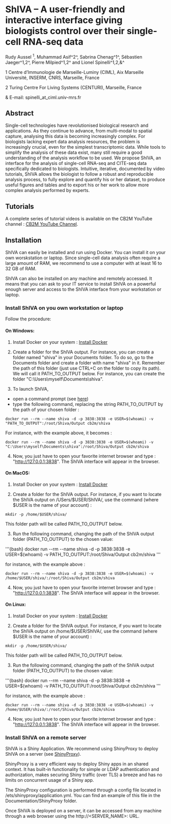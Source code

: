 # ShIVA – A user-friendly and interactive interface giving biologists control over their single-cell RNA-seq data 

Rudy Aussel <sup>1</sup>, Muhammad Asif^2^, Sabrina Chenag^1^, Sébastien Jaeger^1,2^, Pierre Milpied^1,2^ and Lionel Spinelli^1,2,&^ 

1 Centre d’Immunologie de Marseille-Luminy (CIML), Aix Marseille Université, INSERM, CNRS, Marseille, France

2 Turing Centre For Living Systems (CENTURI), Marseille, France

& E-mail:  spinelli_at_ciml.univ-mrs.fr

## Abstract

Single-cell technologies have revolutionised biological research and applications. As they continue to advance, from multi-modal to spatial capture, analysing this data is becoming increasingly complex. For biologists lacking expert data analysis resources, the problem is increasingly crucial, even for the simplest transcriptomic data. While tools to simplify the analysis of these data exist, many still require a good understanding of the analysis workflow to be used.
We propose ShIVA, an interface for the analysis of single-cell RNA-seq and CITE-seq data specifically dedicated to biologists. Intuitive, iterative, documented by video tutorials, ShIVA allows the biologist to follow a robust and reproducible analysis process, to fully explore and quantify his or her dataset, to produce useful figures and tables and to export his or her work to allow more complex analysis performed by experts. 


## Tutorials

A complete series of tutorial videos is available on the CB2M YouTube channel : [CB2M YouTube Channel](https://www.youtube.com/channel/UCJJ3Svi8AY6XGx4Y9r9G3Iw/playlists).


## Installation

ShIVA can easily be installed and run using Docker. You can install it on your own worskstation or laptop. Since single-cell data analysis often require a large amount of RAM, we recommend to use a computer with at least 16 to 32 GB of RAM.

ShIVA can also be installed on any machine and remotely accessed. It means that you can ask to your IT service to install ShIVA on a powerful enough server and access to the ShIVA interface from your workstation or laptop.

### Install ShIVA on you own workstation or laptop

Follow the procedure:

#### On Windows:

1. Install Docker on your system : [Install Docker](https://docs.docker.com/desktop/install/windows-install/)

2. Create a folder for the ShIVA output. For instance, you can create a folder named "shiva" in your Documents folder. To do so, go to the Documents folder and create a folder with name "shiva" in it. Remember the path of this folder (just use CTRL+C on the folder to copy its path). We will call it PATH_TO_OUTPUT below. For instance, you can create the folder "C:\Users\myself\Documents\shiva".

3. To launch ShIVA, 
  + open a command prompt (see [here](https://www.howtogeek.com/235101/10-ways-to-open-the-command-prompt-in-windows-10/))
  + type the following command, replacing the string PATH_TO_OUTPUT by the path of your chosen folder :

```
docker run --rm --name shiva -d -p 3838:3838 -e USER=$(whoami) -v "PATH_TO_OUTPUT":/root/Shiva/Output cb2m/shiva
```

For instance, with the example above, it becomes :

```
docker run --rm --name shiva -d -p 3838:3838 -e USER=$(whoami) -v "C:\Users\myself\Documents\shiva":/root/Shiva/Output cb2m/shiva
```

4. Now, you just have to open your favorite internet browser and type : "http://127.0.0.1:3838". The ShIVA interface will appear in the browser.


#### On MacOS:

1. Install Docker on your system : [Install Docker](https://docs.docker.com/desktop/install/mac-install/)

2. Create a folder for the ShIVA output. For instance, if you want to locate the ShIVA output on /USers/$USER/ShIVA/, use the command (where $USER is the name of your account) :

```
mkdir -p /home/$USER/shiva/
```

This folder path will be called PATH_TO_OUTPUT below.

3. Run the following command, changing the path of the ShIVA output folder (PATH_TO_OUTPUT) to the chosen value: 

'''{bash}
docker run --rm --name shiva -d -p 3838:3838 -e USER=$(whoami) -v PATH_TO_OUTPUT:/root/Shiva/Output cb2m/shiva
'''

for instance, with the example above : 

```
docker run --rm --name shiva -d -p 3838:3838 -e USER=$(whoami) -v /home/$USER/shiva/:/root/Shiva/Output cb2m/shiva
```

4. Now, you just have to open your favorite internet browser and type : "http://127.0.0.1:3838". The ShIVA interface will appear in the browser.


#### On Linux:

1. Install Docker on your system : [Install Docker](https://docs.docker.com/desktop/install/linux-install/)

2. Create a folder for the ShIVA output. For instance, if you want to locate the ShIVA output on /home/$USER/ShIVA/, use the command (where $USER is the name of your account) :

```
mkdir -p /home/$USER/shiva/
```

This folder path will be called PATH_TO_OUTPUT below.

3. Run the following command, changing the path of the ShIVA output folder (PATH_TO_OUTPUT) to the chosen value: 

'''{bash}
docker run --rm --name shiva -d -p 3838:3838 -e USER=$(whoami) -v PATH_TO_OUTPUT:/root/Shiva/Output cb2m/shiva
'''

for instance, with the example above : 

```
docker run --rm --name shiva -d -p 3838:3838 -e USER=$(whoami) -v /home/$USER/shiva/:/root/Shiva/Output cb2m/shiva
```

4. Now, you just have to open your favorite internet browser and type : "http://127.0.0.1:3838". The ShIVA interface will appear in the browser.

### Install ShIVA on a remote server

ShIVA is a Shiny Application. We recommend using ShinyProxy to deploy ShIVA on a server (see [ShinyProxy](https://www.shinyproxy.io/)).

ShinyProxy is a very efficient way to deploy Shiny apps in an shared context. It has built-in functionality for simple or LDAP authentication and authorization, makes securing Shiny traffic (over TLS) a breeze and has no limits on concurrent usage of a Shiny app.

The ShinyProxy configuration is performed through a config file located in /ets/shinyproxy/application.yml. You can find an example of this file in the Documentation/ShinyProxy folder.

Once ShIVA is deployed on a server, it can be accessed from any machine through a web browser using the http://<SERVER_NAME>:<PORT> URL.


